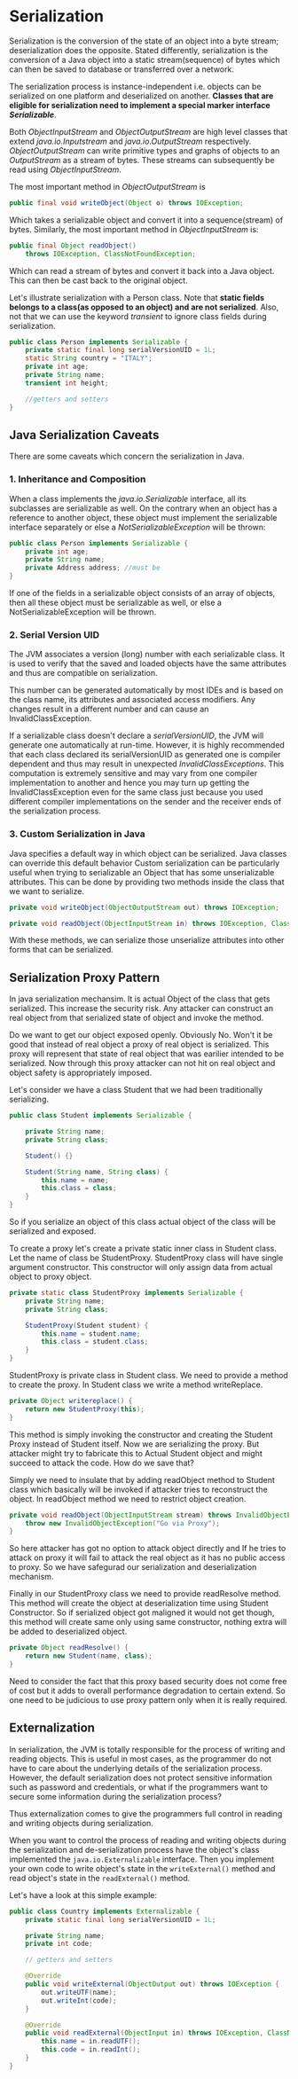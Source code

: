 # Serialization

Serialization is the conversion of the state of an object into a byte stream; deserialization does the opposite. Stated differently, serialization is the conversion of a Java object into a static stream(sequence) of bytes which can then be saved to database or transferred over a network.

The serialization process is instance-independent i.e. objects can be serialized on one platform and deserialized on another. **Classes that are eligible for serialization need to implement a special marker interface _Serializable_**.

Both _ObjectInputStream_ and _ObjectOutputStream_ are high level classes that extend _java.io.Inputstream_ and _java.io.OutputStream_ respectively. _ObjectOutputStream_ can write primitive types and graphs of objects to an _OutputStream_ as a stream of bytes. These streams can subsequently be read using _ObjectInputStream_.

The most important method in _ObjectOutputStream_ is
```java
public final void writeObject(Object o) throws IOException;
```
Which takes a serializable object and convert it into a sequence(stream) of bytes. Similarly, the most important method in _ObjectInputStream_ is:
```java
public final Object readObject()
    throws IOException, ClassNotFoundException;
```
Which can read a stream of bytes and convert it back into a Java object. This can then be cast back to the original object.

Let's illustrate serialization with a Person class. Note that **static fields belongs to a class(as opposed to an object) and are not serialized**. Also, not that we can use the keyword _transient_ to ignore class fields during serialization.
```java
public class Person implements Serializable {
    private static final long serialVersionUID = 1L;
    static String country = "ITALY";
    private int age;
    private String name;
    transient int height;

    //getters and setters
}
```

## Java Serialization Caveats
There are some caveats which concern the serialization in Java.

### 1. Inheritance and Composition
When a class implements the _java.io.Serializable_ interface, all its subclasses are serializable as well. On the contrary when an object has a reference to another object, these object must implement the serializable interface separately or else a _NotSerializableException_ will be thrown:
```java
public class Person implements Serializable {
    private int age;
    private String name;
    private Address address; //must be 
}
```
If one of the fields in a serializable object consists of an array of objects, then all these object must be serializable as well, or else a NotSerializableException will be thrown.

### 2. Serial Version UID
The JVM associates a version (long) number with each serializable class. It is used to verify that the saved and loaded objects have the same attributes and thus are compatible on serialization.

This number can be generated automatically by most IDEs and is based on the class name, its attributes and associated access modifiers. Any changes result in a different number and can cause an InvalidClassException.

If a serializable class doesn't declare a _serialVersionUID_, the JVM will generate one automatically at run-time. However, it is highly recommended that each class declared its serialVersionUID as generated one is compiler dependent and thus may result in unexpected _InvalidClassExceptions_. This computation is extremely sensitive and may vary from one compiler implementation to another and hence you may turn up getting the InvalidClassException even for the same class just because you used different compiler implementations on the sender and the receiver ends of the serialization process.

### 3. Custom Serialization in Java
Java specifies a default way in which object can be serialized. Java classes can override this default behavior Custom serialization can be particularly useful when trying to serializable an Object that has some unserializable attributes. This can be done by providing two methods inside the class that we want to serialize.

```java 
private void writeObject(ObjectOutputStream out) throws IOException;

private void readObject(ObjectInputStream in) throws IOException, ClassNotFoundException;
```
With these methods, we can serialize those unserialize attributes into other forms that can be serialized.

## Serialization Proxy Pattern
In java serialization mechansim. It is actual Object of the class that gets serialized. This increase the security risk. Any attacker can construct an real object from that serialized state of object and invoke the method.

Do we want to get our object exposed openly. Obviously No. Won't it be good that instead of real object a proxy of real object is serialized. This proxy will represent that state of real object that was earilier intended to be serialized. Now through this proxy attacker can not hit on real object and object safety is appropriately imposed.

Let's consider we have a class Student that we had been traditionally serializing.
```java
public class Student implements Serializable {

    private String name;
    private String class;

    Student() {}

    Student(String name, String class) {
        this.name = name;
        this.class = class;
    }
}
```
So if you serialize an object of this class actual object of the class will be serialized and exposed.

To create a proxy let's create a private static inner class in Student class. Let the name of class be StudentProxy. StudentProxy class will have single argument constructor. This constructor will only assign data from actual object to proxy object.

```java
private static class StudentProxy implements Serializable {
    private String name;
    private String class;

    StudentProxy(Student student) {
        this.name = student.name;
        this.class = student.class;
    }   
}
```

StudentProxy is private class in Student class. We need to provide a method to create the proxy. In Student class we write a method writeReplace.

```java
private Object writereplace() {
    return new StudentProxy(this);
}
```
This method is simply invoking the constructor and creating the Student Proxy instead of Student itself. Now we are serializing the proxy. But attacker might try to fabricate this to Actual Student object and might succeed to attack the code. How do we save that?

Simply we need to insulate that by adding readObject method to Student class which basically will be invoked if attacker tries to reconstruct the object. In readObject method we need to restrict object creation.

```java
private void readObject(ObjectInputStream stream) throws InvalidObjectException {
    throw new InvalidObjectException("Go via Proxy");
}
```
So here attacker has got no option to attack object directly and If he tries to attack on proxy it will fail to attack the real object as it has no public access to proxy. So we have safegurad our serialization and deserialization mechanism.

Finally in our StudentProxy class we need to provide readResolve method. This method will create the object at deserialization time using Student Constructor. So if serialized object got maligned it would not get though, this method will create same only using same constructor, nothing extra will be added to deserialized object.
```java
private Object readResolve() {
    return new Student(name, class);
}
```
Need to consider the fact that this proxy based security does not come free of cost but it adds to overall performance degradation to certain extend. So one need to be judicious to use proxy pattern only when it is really required.

## Externalization
In serialization, the JVM is totally responsible for the process of writing and reading objects. This is useful in most cases, as the programmer do not have to care about the underlying details of the serialization process. However, the default serialization does not protect sensitive information such as password and credentials, or what if the programmers want to secure some information during the serialization process?

Thus externalization comes to give the programmers full control in reading and writing objects during serialization.

When you want to control the process of reading and writing objects during the serialization and de-serialization process have the object's class implemented the `java.io.Externalizable` interface.  Then you implement your own code to write object's state in the `writeExternal()` method and read object's state in the `readExternal()` method.

Let's have a look at this simple example:
```java
public class Country implements Externalizable {
    private static final long serialVersionUID = 1L;

    private String name;
    private int code;

    // getters and setters

    @Override
    public void writeExternal(ObjectOutput out) throws IOException {
        out.writeUTF(name);
        out.writeInt(code);
    }

    @Override
    public void readExternal(ObjectInput in) throws IOException, ClassNotFoundException {
        this.name = in.readUTF();
        this.code = in.readInt();
    }
}
```
